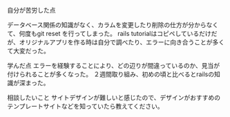 自分が苦労した点

データベース関係の知識がなく、カラムを変更したり削除の仕方が分からなくて、何度もgit reset を行ってしまった。
rails tutorialはコピペしているだけだが、オリジナルアプリを作る時は自分で調べたり、エラーに向き合うことが多くて大変だった。


学んだ点
エラーを経験することにより、どの辺りが間違っているのか、見当が付けられることが多くなった。
２週間取り組み、初めの頃と比べるとrailsの知識が深まった。

相談したいこと
サイトデザインが難しいと感じたので、デザインがおすすめのテンプレートサイトなどを知っていたら教えてください。
